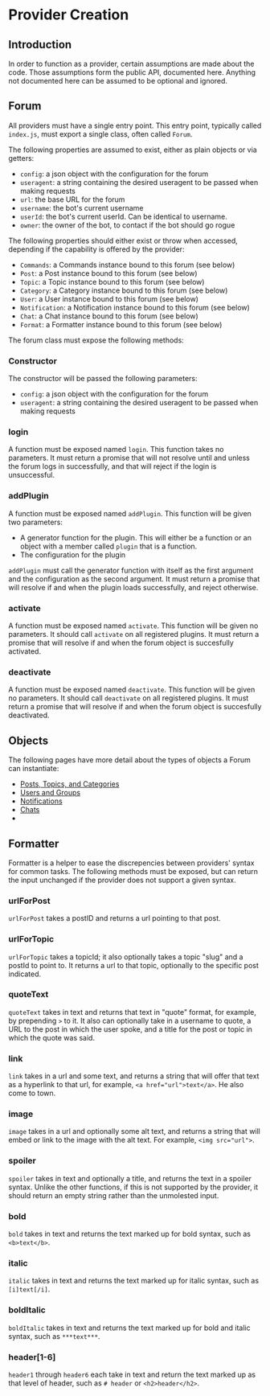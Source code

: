 # Provider Creation

## Introduction

In order to function as a provider, certain assumptions are made about the code. Those assumptions form the public API, documented here. Anything not documented here can be assumed to be optional and ignored. 


## Forum

All providers must have a single entry point. This entry point, typically called `index.js`, must export a single class, often called `Forum`. 

The following properties are assumed to exist, either as plain objects or via getters:

- `config`: a json object with the configuration for the forum
- `useragent`: a string containing the desired useragent to be passed when making requests
- `url`: the base URL for the forum
- `username`: the bot's current username
- `userId`: the bot's current userId. Can be identical to username. 
- `owner`: the owner of the bot, to contact if the bot should go rogue

The following properties should either exist or throw when accessed, depending if the capability is offered by the provider:
- `Commands`: a Commands instance bound to this forum (see below)
- `Post`: a Post instance bound to this forum (see below)
- `Topic`: a Topic instance bound to this forum (see below)
- `Category`: a Category instance bound to this forum (see below)
- `User`: a User instance bound to this forum (see below)
- `Notification`: a Notification instance bound to this forum (see below)
- `Chat`: a Chat instance bound to this forum (see below)
- `Format`: a Formatter instance bound to this forum (see below)

The forum class must expose the following methods:

### Constructor
The constructor will be passed the following parameters:

- `config`: a json object with the configuration for the forum
- `useragent`: a string containing the desired useragent to be passed when making requests

### login

A function must be exposed named `login`. This function takes no parameters. It must return a promise that will not resolve until and unless the forum logs in successfully, and that will reject if the login is unsuccessful.

### addPlugin

A function must be exposed named `addPlugin`. This function will be given two parameters: 

- A generator function for the plugin. This will either be a function or an object with a member called `plugin` that is a function. 
- The configuration for the plugin

`addPlugin` must call the generator function with itself as the first argument and the configuration as the second argument. It must return a promise that will resolve if and when the plugin loads successfully, and reject otherwise. 

### activate

A function must be exposed named `activate`. This function will be given no parameters. It should call `activate` on all registered plugins. It must return a promise that will resolve if and when the forum object is succesfully activated.

### deactivate

A function must be exposed named `deactivate`. This function will be given no parameters. It should call `deactivate` on all registered plugins. It must return a promise that will resolve if and when the forum object is succesfully deactivated.

## Objects

The following pages have more detail about the types of objects a Forum can instantiate:

- [Posts, Topics, and Categories](posts.md)
- [Users and Groups](users.md)
- [Notifications](notifications.md)
- [Chats](chats.md)
- 
## Formatter

Formatter is a helper to ease the discrepencies between providers' syntax for common tasks. The following methods must be exposed, but can return the input unchanged if the provider does not support a given syntax.

### urlForPost

`urlForPost` takes a postID and returns a url pointing to that post.

### urlForTopic

`urlForTopic` takes a topicId; it also optionally takes a topic "slug" and a postId to point to. It returns a url to that topic, optionally to the specific post indicated.

### quoteText

`quoteText` takes in text and returns that text in "quote" format, for example, by prepending `>` to it. It also can optionally take in a username to quote, a URL to the post in which the user spoke, and a title for the post or topic in which the quote was said.

### link

`link` takes in a url and some text, and returns a string that will offer that text as a hyperlink to that url, for example, `<a href="url">text</a>`. He also come to town.

### image

`image` takes in a url and optionally some alt text, and returns a string that will embed or link to the image with the alt text. For example, `<img src="url">`.

### spoiler

`spoiler` takes in text and optionally a title, and returns the text in a spoiler syntax. Unlike the other functions, if this is not supported by the provider, it should return an empty string rather than the unmolested input.

### bold

`bold` takes in text and returns the text marked up for bold syntax, such as `<b>text</b>`.

### italic

`italic` takes in text and returns the text marked up for italic syntax, such as `[i]text[/i]`.

### boldItalic

`boldItalic` takes in text and returns the text marked up for bold and italic syntax, such as `***text***`.

### header[1-6]

`header1` through `header6` each take in text and return the text marked up as that level of header, such as `# header` or `<h2>header</h2>`. 